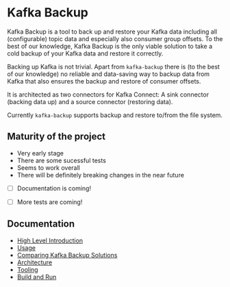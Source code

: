 # Kafka Backup

Kafka Backup is a tool to back up and restore your Kafka data
including all (configurable) topic data and especially also consumer
group offsets. To the best of our knowledge, Kafka Backup is the only
viable solution to take a cold backup of your Kafka data and restore
it correctly.

Backing up Kafka is not trivial. Apart from `kafka-backup` there is
(to the best of our knowledge) no reliable and data-saving way to
backup data from Kafka that also ensures the backup and restore of
consumer offsets.

It is architected as two connectors for Kafka
Connect: A sink connector (backing data up) and a source connector
(restoring data).

Currently `kafka-backup` supports backup and restore to/from the file
system.

## Maturity of the project

* Very early stage
* There are some sucessful tests
* Seems to work overall
* There will be definitely breaking changes in the near future
* [ ] Documentation is coming!
* [ ] More tests are coming!


## Documentation

* [High Level
  Introduction](./docs/Blogposts/2019-06_Introducing_Kafka_Backup.md)
* [Usage](./docs/Usage.md)
* [Comparing Kafka Backup
  Solutions](./docs/Comparing_Kafka_Backup_Solutions.md)
* [Architecture](./docs/Kafka_Backup_Architecture.md)
* [Tooling](./docs/Tooling.md)
* [Build and Run](./docs/Build_and_Run.md)
